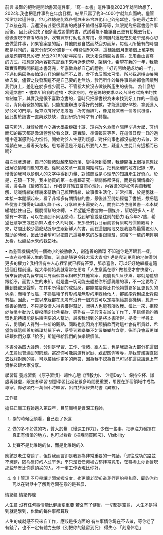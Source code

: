 前言
最難的絕對是開始書寫這件事，「寫一本書」這件事從2023年就開始想了，2024年我也把這件事列在年度目標，結果只寫了約3-4000字就無疾而終。儘管常常想起這件事，但心裡總是能找各種理由來合理化自己的拖延症，像是最近太忙了以後在寫、我還沒有甚麼很厲害的成就不值得分享等等，無限期的把寫書這件事延後。
因此我也找了很多養成習慣的書，試試看能不能讓自己更有動機去行動，最後發現不管看的再多，沒有實際行動也沒有用，最關鍵的還是在於是不是真心想去做這件事，如果答案是的話，其他問題自然而然迎刃而解，每個人所擁有的時間都是相同的，每天分配30分鐘到一小時寫個500字，這樣幾個月累積個上萬字應該是預期可見的吧! 
於是2025的新年期間，我決定從頭開始書寫，先用自由書寫的方式，把想寫的內容都先記錄下來再逐步統整、架構化。希望在新的一年，我能確實善用時間把這本書寫完，年底做為給自己的禮物。「好的開始是成功的一半」，不過如果因為害怕沒有好的開始而不去做，會不會反而太可惜，所以我選擇直接開始去做，儘管之後發現這不是自己要的也無妨，我們所作的每件事最終都會回饋到我們身上，差別在於多或少而已，不管都大於沒去做後所產生的後悔。
為什麼想寫這本書?
•	書本所給我的禮物
•	求學期間，在爸媽的要求以及台灣考試為主的教育制度下，其實我是很不喜歡念書的，當時只把讀書視為未來找到好工作的一個過程，背負著爸媽的期望，只能想盡辦法取得好的分數，才能進到好學校、拿到進入好公司的門票，從來沒有好好思考過「為何而讀?」，像是扮演著一個考試機器，因此對於讀書一直興致缺缺，直到研究所時才有了轉變。

研究所時，就讀於國立交通大學電機碩士班，現在改名為國立陽明交通大學，可想而知的每天都是汲汲營營於看文獻、跑實驗、準備報告等等，在這個日復一日的過程中逐漸感到心力憔悴，開始對於人生感到疑惑、對任何事也都沒有動力去做，常常躺在床上看著天花板，思考著這是不是我所要的人生，難道人生就只有這樣而已嗎? 

每次想著想著，自己的情緒就越來越低落、變得感到憂鬱，我便開始上網搜尋想找出解決情緒問題的方法，從網路文章一篇篇開始尋找，把有感觸的地方記錄下來，慢慢的我可以從別人的文字中得到力量、對諮商或是心理學的知識產生好奇心。於是，在碩一下時，我主動買的第一本書跟研究一點關係都沒有，而是有關情緒的書，書名為《情緒寄生》，作者是許皓宜諮商心理師，內容講的是如何與自我和解、認識情緒的樣貌來幫助自己梳理情緒，故事很生活化、非常推薦，於是我就一本接一本閱讀起來，看了非常多有關情緒的書，最後甚至開始經營了書帳，想把這些從書上獲得的知識記錄下來，分享給更多需要的人，而我此時也隨著書一本本緩緩地接住自己，擺脫情緒的束縛。
•	希望能把書當做一個媒介，幫助更多人
•	希望有一本書，可以在遇到不同困惑時，找到解答或是往前的動力
我今年27歲，希望在離學生或是新鮮人還不久的時候，把那些對我目前而言有幫助的價值觀寫下來，坊間比較少這麼貼近學生跟新鮮人的書，而在這個階段又是我認為最需要別人幫助的時候，因此很希望可以把自己這幾年來的故事跟經驗，寫給下一輩的年輕朋友看，也能給未來的我回味。

•	為慈善機構找到一個微小的被動收入，創造善的循環 
不知道你是否跟我一樣，一直在尋找著人生的價值，到底是賺更多錢大富大貴呢? 還是爬到更高的地位得到更多的權力? 我相信有些人心裡早就已經有答案，那恭喜你，可以好好地繼續追隨這個目標前進。從大學開始我就常常在思考「人生意義在哪? 做甚麼才會快樂?」，後來我發現對我來說只有兩個答案相較於其他答案，更能長久且快樂，那就是體驗跟給予，面對人生的未知，就是盡一切可能去體驗你所感興趣的事，不一定要為了賺到錢或是聲望，在其中所得到的成就感，都能帶給你比其他物質更多且更長久的快樂；而給予也是，不論是給予有形或是無形的東西給他人，都能感受到施比受更有福。因此，一直以來我都在思考有沒有一個方式可以定期捐給慈善機構，創造一個善的循環，不只是受贈人得與獲得幫助，贈與人也能有所收穫。如此一來，相較於依靠主動收入提撥固定比例捐款，等到有一天我沒有辦法工作了，用這個善的循環也能持續能提供給需要的人幫助，最後我想到的是將本書所得，提撥一半捐出去，閱讀的人得到一些新的觀點，同時也能因為小額捐款而對這社會有所貢獻，希望能讓這個善的循環持續下去，感受到獨樂樂不如眾樂樂的含意，後面我會再更詳細跟你們分享「給予」所能帶給我們的快樂跟價值。




本書分為四大議題，分別是學習、工作、情緒、跟人生，也是我認為大部分在這個人生階段會遇到的問題，當然你可能說還有家庭、親密關係等等，那我會建議直接去找相對應的書，可以帶給你更多的解答，因為我不認為自己可以在這些議題上有資格來跟大家分享。

學習篇
養成習慣 《原子習慣》
韌性心態《恆毅力》、
注意Day 1、保持空杯、謙虛再謙虛，跟強者學習
刻意學習比起花很多時間更重要，想要在那個領域中成為專家，你必須花一萬個小時練習，出自於很經典的書《異數》，

工作篇

擔任正職工程師邁入第四年，目前職稱是資深工程師，

1.	累的時候回頭看，自己走了多遠

2.	做的多不如做的巧，質大於量
《慢速工作力》，少做一些事，把專注力發揮在真正有價值的地方，也可以看看《把時間買回來》、Visibility

3.	比賽不是比誰跑的快，而是比誰跑的久

應該是老生常談了，但對我而言卻是我認為非常重要的一句話，「通往成功的路並不擁擠，因為堅持的人並不多」不只是在任何場合都非常實用，在職場上你會發現那些學歷比你還頂尖的人，不一定工作表現比你好，

4.	向上管理
不只是讓老闆掌握進度，也更讓老闆知道我們要的是甚麼，同時你也可以在對話中了解到老闆在意的是甚麼，

情緒篇
情緒界線


人生篇
沒有任何事情能比健康更重要
若沒有了健康，一切都是空談，
人生不是得到就是學到，你做的每件事都算數

人生的成就感不只來自工作，應該是多方面的
有些事情你現在不去做，等你老了有錢了，也不一定有體力去做《別把你的錢留到死》
得失心
「刻意休息」


